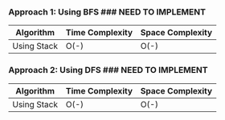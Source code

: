### Approach 1: Using BFS ### NEED TO IMPLEMENT

| Algorithm              | Time Complexity          | Space Complexity  |
|----------------------- | ------------------------ | ----------------- |
| Using Stack            | O(-)                     | O(-)              |

### Approach 2: Using DFS ### NEED TO IMPLEMENT

| Algorithm              | Time Complexity          | Space Complexity  |
|----------------------- | ------------------------ | ----------------- |
| Using Stack            | O(-)                     | O(-)              |


